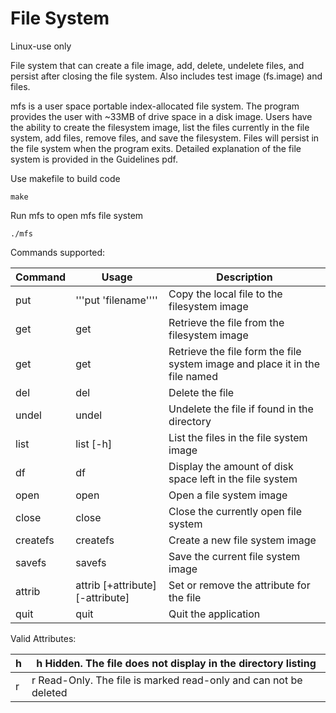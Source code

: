 # File System

Linux-use only

File system that can create a file image, add, delete, undelete files, and persist after closing the file system. Also includes test image (fs.image) and files.


mfs is a user space portable index-allocated file system. The program provides the user with ~33MB of drive space in a disk image.
Users have the ability to create the filesystem image, list the files currently in the file system, add files, remove files, and save the filesystem.
Files will persist in the file system when the program exits.
Detailed explanation of the file system is provided in the Guidelines pdf.

Use makefile to build code
```
make
```

Run mfs to open mfs file system
```
./mfs
```


Commands supported:


| **Command**                | **Usage**                                       | **Description**                                                                               |
|------------------------|---------------------------------------------|-------------------------------------------------------------------------------------------|
| put                    | '''put 'filename''''                              | Copy the local file to the filesystem image                                               |
| get                    | get <filename>                              | Retrieve the file from the filesystem image                                               |
| get                    | get <filename> <newfilename>                | Retrieve the file form the file system image and place it in the file named <newfilename> |
| del                    | del <filename>                              | Delete the file                                                                           |
| undel                  | undel <filename>                            | Undelete the file if found in the directory                                               |
| list                   | list [-h]                                   | List the files in the file system image                                                   |
| df                     | df                                          | Display the amount of disk space left in the file system                                  |
| open                   | open <file image name>                      | Open a file system image                                                                  |
| close                  | close                                       | Close the currently open file system                                                      |
| createfs               | createfs <disk image name>                  | Create a new file system image                                                            |
| savefs                 | savefs                                      | Save the current file system image                                                        |
| attrib                 | attrib [+attribute] [-attribute] <filename> | Set or remove the attribute for the file                                                  |
| quit                   | quit                                        | Quit the application                                                                      |


Valid Attributes:

| h                                 | h Hidden. The file does not display in the directory listing     |
|-----------------------------------|------------------------------------------------------------------|
| r                                 | r Read-Only. The file is marked read-only and can not be deleted |